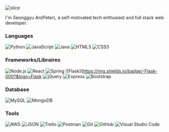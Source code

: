 ![slice](https://capsule-render.vercel.app/api?type=slice&color=auto&height=200&text=Hello!&fontAlign=70&rotate=13&fontAlignY=25&desc=Welcome%20to%20the%20Peter's%20github!&descAlign=70.&descAlignY=44)

<p>
I'm Seonggyu An(Peter), a self-motivated tech enthusiast and full stack web developer.
</p>

 ### Languages

![Python](https://img.shields.io/badge/-Python-000?&logo=Python)
![JavaScript](https://img.shields.io/badge/-JavaScript-000?&logo=JavaScript)
![Java](https://img.shields.io/badge/-Java-000?&logo=Java&logoColor=007396)
![HTML5](https://img.shields.io/badge/-HTML-000?&logo=HTML5)
![CSS3](https://img.shields.io/badge/-CSS-000?&logo=CSS3)

### Frameworks/Libraires

![Node.js](https://img.shields.io/badge/-Node.js-000?&logo=node.js)
![React](https://img.shields.io/badge/-React-000?&logo=React)
![Spring](https://img.shields.io/badge/-Spring-000?&logo=Spring)
![Flask](https://img.shields.io/badge/-Flask-000?&logo=Flask
![jQuery](https://img.shields.io/badge/-jQuery-000?&logo=jQuery)
![Express](https://img.shields.io/badge/-Express-000?&logo=Express)
![Bootstrap](https://img.shields.io/badge/-Bootstrap-000?&logo=Bootstrap)

### Database

![MySQL](https://img.shields.io/badge/-MySQL-000?&logo=MySQL)
![MongoDB](https://img.shields.io/badge/-MongoDB-000?&logo=MongoDB)


### Tools

![AWS](https://img.shields.io/badge/-AWS-000?&logo=Amazon-AWS&logoColor=F90)
![JSON](https://img.shields.io/badge/-JSON-000?&logo=JSON)
![Trello](https://img.shields.io/badge/-Trello-000?&logo=Trello)
![Postman](https://img.shields.io/badge/-Postman-000?&logo=Postman)
![Git](https://img.shields.io/badge/-Git-000?&logo=Git)
![GitHub](https://img.shields.io/badge/-GitHub-000?&logo=GitHub)
![Visual Studio Code](https://img.shields.io/badge/-VSCode-000?&logo=VisualStudioCode)
